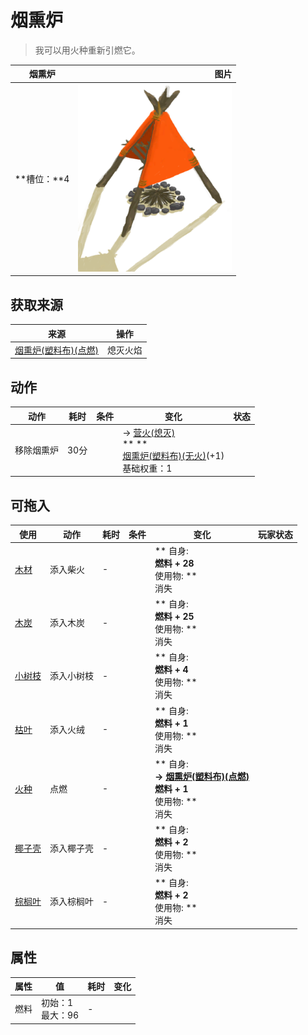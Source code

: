 # 烟熏炉  
> 我可以用火种重新引燃它。  
  
  烟熏炉  |   图片   
 ----  |  ----:   
 **槽位：**4  |  <img decoding="async" src="Sprite/SmokerFirePlasticExtinguished.png" href="a.md" style="max-width:300px;max-height:300px;">   
  
## 获取来源  
来源  |  操作  
----  |  ----  
[烟熏炉(塑料布)(点燃)](SmokerPlastic.md)  |  熄灭火焰  
## 动作  
动作  |  耗时  |  条件  |  变化  |  状态  
----  |  ----  |  ----  |  ----  |  ----  
移除烟熏炉<br>  |  30分  |    |  → [营火(熄灭)](CampfireExtinguished.md)<br>**  **<br>  [烟熏炉(塑料布)(无火)](SmokerNoFirePlastic.md)(+1)<br>基础权重：1<br>  |    
## 可拖入  
使用  |  动作  |  耗时  |  条件  |  变化  |  玩家状态  
----  |  ----  |  ----  |  ----  |  ----  |  ----  
[木材](Wood.md)  |  添入柴火  |  -  |    |  ** 自身: **<br>燃料 + 28<br>** 使用物: **<br>消失  |    
[木炭](Charcoal.md)  |  添入木炭  |  -  |    |  ** 自身: **<br>燃料 + 25<br>** 使用物: **<br>消失  |    
[小树枝](Sticks.md)  |  添入小树枝  |  -  |    |  ** 自身: **<br>燃料 + 4<br>** 使用物: **<br>消失  |    
[枯叶](LeavesDry.md)  |  添入火绒  |  -  |    |  ** 自身: **<br>燃料 + 1<br>** 使用物: **<br>消失  |    
[火种](TinderLit.md)  |  点燃  |  -  |    |  ** 自身: **<br>→ [烟熏炉(塑料布)(点燃)](SmokerPlastic.md)<br>燃料 + 1<br>** 使用物: **<br>消失  |    
[椰子壳](CoconutShell.md)  |  添入椰子壳  |  -  |    |  ** 自身: **<br>燃料 + 2<br>** 使用物: **<br>消失  |    
[棕榈叶](PalmFronds.md)  |  添入棕榈叶  |  -  |    |  ** 自身: **<br>燃料 + 2<br>** 使用物: **<br>消失  |    
## 属性   
属性  |  值  |  耗时  |  变化  
----  |  ----  |  ----  |  ----  
燃料  |  初始：1<br>最大：96  |  -  |    
